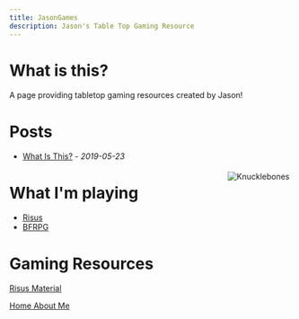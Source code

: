 ```yaml
---
title: JasonGames
description: Jason's Table Top Gaming Resource
---
```

<link rel="stylesheet" href="https://use.fontawesome.com/releases/v5.8.2/css/all.css" integrity="sha384-oS3vJWv+0UjzBfQzYUhtDYW+Pj2yciDJxpsK1OYPAYjqT085Qq/1cq5FLXAZQ7Ay" crossorigin="anonymous">
<style> .sideimg {float:right; margin: 5px;}</style> 

# What is this?
A page providing tabletop gaming resources created by Jason!

# Posts
- [What Is This?](./2019/05/23/Whatisthis.html) - *2019-05-23*

<span class="sideimg">![Knucklebones](https://upload.wikimedia.org/wikipedia/commons/thumb/1/1b/Mongolian_game_%286325695968%29.jpg/160px-Mongolian_game_%286325695968%29.jpg)</span>


# What I'm playing
- [Risus](https://www.drivethrurpg.com/product/170294)
- [BFRPG](https://basicfantasy.org/index.html)

# Gaming Resources
[Risus Material](./risusindex)


<a href="/jasongames"><i class="fas fa-home"></i> Home</a><a href="/"><i class="fas fa-user-circle"></i> About Me</a>
